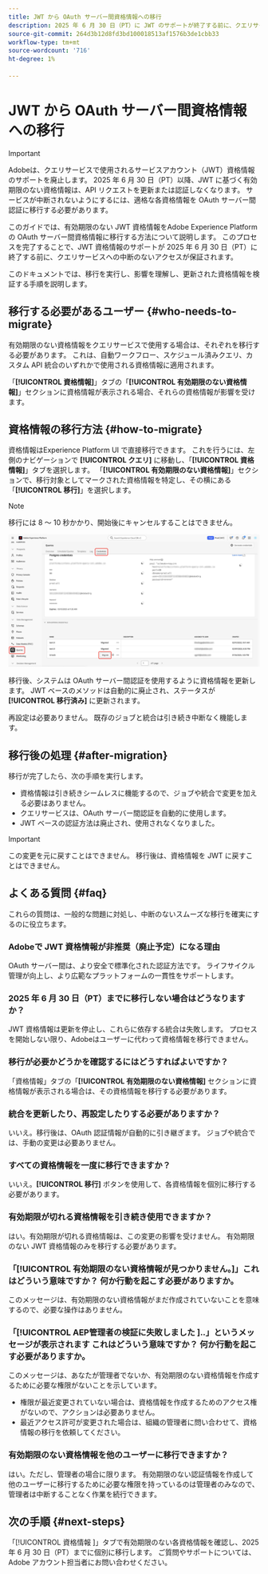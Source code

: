 ```yaml
---
title: JWT から OAuth サーバー間資格情報への移行
description: 2025 年 6 月 30 日（PT）に JWT のサポートが終了する前に、クエリサービスへの安全で中断のないアクセスを維持するために、有効期限のない JWT 資格情報をAdobe Experience Platformの OAuth サーバー間資格情報に移行する方法について説明します。 このガイドでは、順を追って手順を説明し、移行後の動作を説明し、よくある質問に回答します。
source-git-commit: 264d3b12d8fd3bd100018513af1576b3de1cbb33
workflow-type: tm+mt
source-wordcount: '716'
ht-degree: 1%

---
```


# JWT から OAuth サーバー間資格情報への移行

>[!IMPORTANT]
>
>Adobeは、クエリサービスで使用されるサービスアカウント（JWT）資格情報のサポートを廃止します。 2025 年 6 月 30 日（PT）以降、JWT に基づく有効期限のない資格情報は、API リクエストを更新または認証しなくなります。 サービスが中断されないようにするには、適格な各資格情報を OAuth サーバー間認証に移行する必要があります。

このガイドでは、有効期限のない JWT 資格情報をAdobe Experience Platformの OAuth サーバー間資格情報に移行する方法について説明します。 このプロセスを完了することで、JWT 資格情報のサポートが 2025 年 6 月 30 日（PT）に終了する前に、クエリサービスへの中断のないアクセスが保証されます。

このドキュメントでは、移行を実行し、影響を理解し、更新された資格情報を検証する手順を説明します。

## 移行する必要があるユーザー {#who-needs-to-migrate}

有効期限のない資格情報をクエリサービスで使用する場合は、それぞれを移行する必要があります。 これは、自動ワークフロー、スケジュール済みクエリ、カスタム API 統合のいずれかで使用される資格情報に適用されます。

「**[!UICONTROL 資格情報]**」タブの「**[!UICONTROL 有効期限のない資格情報]**」セクションに資格情報が表示される場合、それらの資格情報が影響を受けます。

## 資格情報の移行方法 {#how-to-migrate}

資格情報はExperience Platform UI で直接移行できます。 これを行うには、左側のナビゲーションで **[!UICONTROL クエリ]** に移動し、「**[!UICONTROL 資格情報]**」タブを選択します。 「**[!UICONTROL 有効期限のない資格情報]**」セクションで、移行対象としてマークされた資格情報を特定し、その横にある「**[!UICONTROL 移行]**」を選択します。

>[!NOTE]
>
>移行には 8 ～ 10 秒かかり、開始後にキャンセルすることはできません。

![ 「クエリ」、「資格情報」および「移行」がハイライト表示されたクエリサービス資格情報ワークスペース ](../images/ui/migrate-jwt-to-oauth/migrate.png)

移行後、システムは OAuth サーバー間認証を使用するように資格情報を更新します。 JWT ベースのメソッドは自動的に廃止され、ステータスが **[!UICONTROL 移行済み]** に更新されます。

再設定は必要ありません。 既存のジョブと統合は引き続き中断なく機能します。

## 移行後の処理 {#after-migration}

移行が完了したら、次の手順を実行します。

- 資格情報は引き続きシームレスに機能するので、ジョブや統合で変更を加える必要はありません。
- クエリサービスは、OAuth サーバー間認証を自動的に使用します。
- JWT ベースの認証方法は廃止され、使用されなくなりました。

>[!IMPORTANT]
>
>この変更を元に戻すことはできません。 移行後は、資格情報を JWT に戻すことはできません。

## よくある質問 {#faq}

これらの質問は、一般的な問題に対処し、中断のないスムーズな移行を確実にするのに役立ちます。

### Adobeで JWT 資格情報が非推奨（廃止予定）になる理由

OAuth サーバー間は、より安全で標準化された認証方法です。 ライフサイクル管理が向上し、より広範なプラットフォームの一貫性をサポートします。

### 2025 年 6 月 30 日（PT）までに移行しない場合はどうなりますか？

JWT 資格情報は更新を停止し、これらに依存する統合は失敗します。 プロセスを開始しない限り、Adobeはユーザーに代わって資格情報を移行できません。

### 移行が必要かどうかを確認するにはどうすればよいですか？

「資格情報」タブの「**[!UICONTROL 有効期限のない資格情報]** セクションに資格情報が表示される場合は、その資格情報を移行する必要があります。

### 統合を更新したり、再設定したりする必要がありますか？

いいえ。移行後は、OAuth 認証情報が自動的に引き継ぎます。 ジョブや統合では、手動の変更は必要ありません。

### すべての資格情報を一度に移行できますか？

いいえ。**[!UICONTROL 移行]** ボタンを使用して、各資格情報を個別に移行する必要があります。

### 有効期限が切れる資格情報を引き続き使用できますか？

はい。有効期限が切れる資格情報は、この変更の影響を受けません。 有効期限のない JWT 資格情報のみを移行する必要があります。

### 「[!UICONTROL  有効期限のない資格情報が見つかりません。]」これはどういう意味ですか？ 何か行動を起こす必要がありますか。

このメッセージは、有効期限のない資格情報がまだ作成されていないことを意味するので、必要な操作はありません。

### 「[!UICONTROL AEP管理者の検証に失敗しました ]..」というメッセージが表示されます これはどういう意味ですか？ 何か行動を起こす必要がありますか。

このメッセージは、あなたが管理者でないか、有効期限のない資格情報を作成するために必要な権限がないことを示しています。

- 権限が最近変更されていない場合は、資格情報を作成するためのアクセス権がないので、アクションは必要ありません。
- 最近アクセス許可が変更された場合は、組織の管理者に問い合わせて、資格情報の移行を依頼してください。

### 有効期限のない資格情報を他のユーザーに移行できますか？

はい。ただし、管理者の場合に限ります。 有効期限のない認証情報を作成して他のユーザーに移行するために必要な権限を持っているのは管理者のみなので、管理者は中断することなく作業を続行できます。

## 次の手順 {#next-steps}

「[!UICONTROL  資格情報 ]」タブで有効期限のない各資格情報を確認し、2025 年 6 月 30 日（PT）までに個別に移行します。 ご質問やサポートについては、Adobe アカウント担当者にお問い合わせください。
